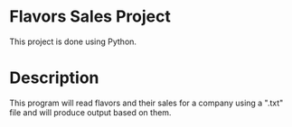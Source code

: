 # Flavors Sales Project
This project is done using Python.

# Description
This program will read flavors and their sales for a company using a ".txt" file and will produce output based on them.
